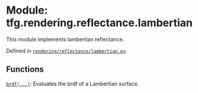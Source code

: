 <div itemscope itemtype="http://developers.google.com/ReferenceObject">
<meta itemprop="name" content="tfg.rendering.reflectance.lambertian" />
<meta itemprop="path" content="Stable" />
</div>

# Module: tfg.rendering.reflectance.lambertian

This module implements lambertian reflectance.



Defined in [`rendering/reflectance/lambertian.py`](https://cs.corp.google.com/#piper///depot/google3/third_party/py/tensorflow_graphics/rendering/reflectance/lambertian.py).

<!-- Placeholder for "Used in" -->


## Functions

[`brdf(...)`](../../../tfg/rendering/reflectance/lambertian/brdf.md): Evaluates the brdf of a Lambertian surface.

